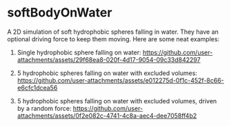 # softBodyOnWater
A 2D simulation of soft hydrophobic spheres falling in water. They have an optional driving force to keep them moving. 
Here are some neat examples:
1) Single hydrophobic sphere falling on water:
https://github.com/user-attachments/assets/29f68ea8-020f-4d17-9054-09c33d842297

2) 5 hydrophobic spheres falling on water with excluded volumes:
https://github.com/user-attachments/assets/e012275d-0f1c-452f-8c66-e6cfc1dcea56

3) 5 hydrophobic spheres falling on water with excluded volumes, driven by a random force:
https://github.com/user-attachments/assets/0f2e082c-4741-4c8a-aec4-dee7058ff4b2

